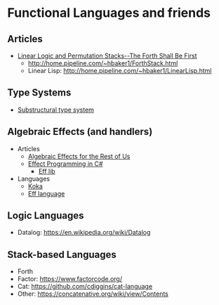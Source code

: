 # Functional Languages and friends

## Articles

* [Linear Logic and Permutation Stacks--The Forth Shall Be First](http://lambda-the-ultimate.org/node/3227)
  * <http://home.pipeline.com/~hbaker1/ForthStack.html>
  * Linear Lisp: <http://home.pipeline.com/~hbaker1/LinearLisp.html>

## Type Systems

* [Substructural type system](https://en.wikipedia.org/wiki/Substructural_type_system)

## Algebraic Effects (and handlers)

* Articles
  * [Algebraic Effects for the Rest of Us](https://overreacted.io/algebraic-effects-for-the-rest-of-us/)
  * [Effect Programming in C#](https://eiriktsarpalis.wordpress.com/2020/07/20/effect-programming-in-csharp/)
    * [Eff lib](https://github.com/nessos/Eff)
* Languages
  * [Koka](https://www.microsoft.com/en-us/research/project/koka/)
  * [Eff language](http://math.andrej.com/wp-content/uploads/2012/03/eff.pdf)

## Logic Languages

* Datalog: <https://en.wikipedia.org/wiki/Datalog>

## Stack-based Languages

* Forth
* Factor: <https://www.factorcode.org/>
* Cat: <https://github.com/cdiggins/cat-language>
* Other: <https://concatenative.org/wiki/view/Contents>